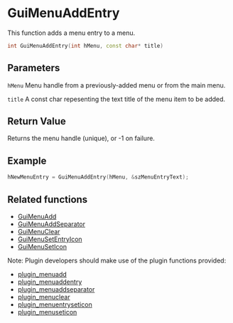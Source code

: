 # GuiMenuAddEntry

This function adds a menu entry to a menu.

```c++
int GuiMenuAddEntry(int hMenu, const char* title)
```

## Parameters

`hMenu` Menu handle from a previously-added menu or from the main menu.

`title` A const char repesenting the text title of the menu item to be added.

## Return Value

Returns the menu handle (unique), or -1 on failure.

## Example

```c++
hNewMenuEntry = GuiMenuAddEntry(hMenu, &szMenuEntryText);
```

## Related functions

- [GuiMenuAdd](./GuiMenuAdd.md)
- [GuiMenuAddSeparator](./GuiMenuAddSeparator.md)
- [GuiMenuClear](./GuiMenuClear.md)
- [GuiMenuSetEntryIcon](./GuiMenuSetEntryIcon.md)
- [GuiMenuSetIcon](./GuiMenuSetIcon.md)

Note: Plugin developers should make use of the plugin functions provided:

- [plugin_menuadd](../../plugins/API/menuadd.rst)
- [plugin_menuaddentry](../../plugins/API/menuaddentry.rst)
- [plugin_menuaddseparator](../../plugins/API/menuaddseparator.rst)
- [plugin_menuclear](../../plugins/API/menuclear.rst)
- [plugin_menuentryseticon](../../plugins/API/menuentryseticon.rst)
- [plugin_menuseticon](../../plugins/API/menuseticon.rst)